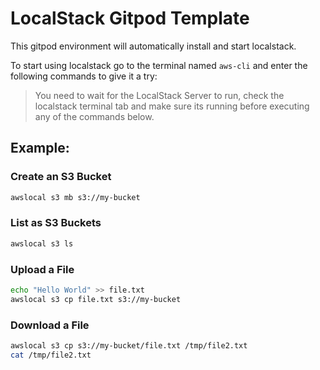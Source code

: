 # LocalStack Gitpod Template

This gitpod environment will automatically install and start localstack.

To start using localstack go to the terminal named `aws-cli` and enter the following commands to give it a try:

> You need to wait for the LocalStack Server to run, check the localstack terminal tab and make sure its running before executing any of the commands below.

## Example:

### Create an S3 Bucket
```sh
awslocal s3 mb s3://my-bucket
```

### List as S3 Buckets
```sh
awslocal s3 ls
```

### Upload a File
```sh
echo "Hello World" >> file.txt
awslocal s3 cp file.txt s3://my-bucket
```

### Download a File
```sh
awslocal s3 cp s3://my-bucket/file.txt /tmp/file2.txt
cat /tmp/file2.txt
```